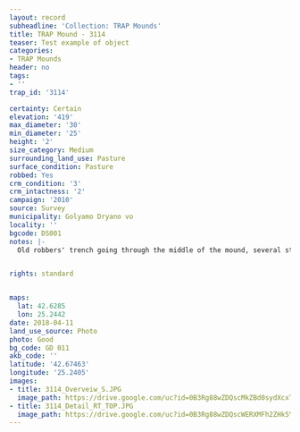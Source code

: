 ```yaml
---
layout: record
subheadline: 'Collection: TRAP Mounds'
title: TRAP Mound - 3114
teaser: Test example of object
categories:
- TRAP Mounds
header: no
tags:
- ''
trap_id: '3114'

certainty: Certain
elevation: '419'
max_diameter: '30'
min_diameter: '25'
height: '2'
size_category: Medium
surrounding_land_use: Pasture
surface_condition: Pasture
robbed: Yes
crm_condition: '3'
crm_intactness: '2'
campaign: '2010'
source: Survey
municipality: Golyamo Dryano vo
locality: ''
bgcode: DS001
notes: |-
  Old robbers' trench going through the middle of the mound, several stones on the top, looks like already excavated - Kiotv?.


rights: standard


maps:
  lat: 42.6285
  lon: 25.2442
date: 2018-04-11
land_use_source: Photo
photo: Good
bg_code: GD 011
akb_code: ''
latitude: '42.67463'
longitude: '25.2405'
images:
- title: 3114_Overveiw_S.JPG
  image_path: https://drive.google.com/uc?id=0B3Rg88wZDQscMkZBd0sydXcxTW8
- title: 3114_Detail_RT_TOP.JPG
  image_path: https://drive.google.com/uc?id=0B3Rg88wZDQscWERXMFh2ZHk5YVE
---
```

